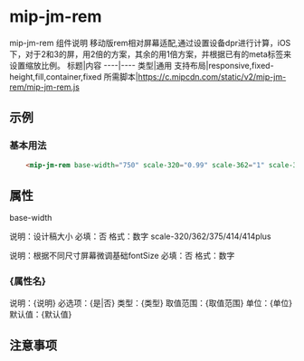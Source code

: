 # mip-jm-rem

mip-jm-rem 组件说明
移动版rem相对屏幕适配,通过设置设备dpr进行计算，iOS下，对于2和3的屏，用2倍的方案，其余的用1倍方案，并根据已有的meta标签来设置缩放比例。
标题|内容
----|----
类型|通用
支持布局|responsive,fixed-height,fill,container,fixed
所需脚本|https://c.mipcdn.com/static/v2/mip-jm-rem/mip-jm-rem.js

## 示例

### 基本用法
```html
    <mip-jm-rem base-width="750" scale-320="0.99" scale-362="1" scale-375="1" scale-414="0.97"></mip-jm-rem>
```

## 属性
base-width

说明：设计稿大小 必填：否
格式：数字
scale-320/362/375/414/414plus

说明：根据不同尺寸屏幕微调基础fontSize 必填：否
格式：数字
### {属性名}

说明：{说明}
必选项：{是|否}
类型：{类型}
取值范围：{取值范围}
单位：{单位}
默认值：{默认值}

## 注意事项


